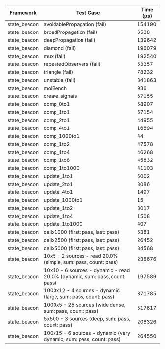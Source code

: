 | Framework | Test Case | Time (μs) |
| --- | --- | --- |
| state_beacon | avoidablePropagation (fail) | 154190 |
| state_beacon | broadPropagation (fail) | 6538 |
| state_beacon | deepPropagation (fail) | 139642 |
| state_beacon | diamond (fail) | 196079 |
| state_beacon | mux (fail) | 192540 |
| state_beacon | repeatedObservers (fail) | 53357 |
| state_beacon | triangle (fail) | 78232 |
| state_beacon | unstable (fail) | 341863 |
| state_beacon | molBench | 936 |
| state_beacon | create_signals | 67055 |
| state_beacon | comp_0to1 | 58907 |
| state_beacon | comp_1to1 | 57154 |
| state_beacon | comp_2to1 | 44955 |
| state_beacon | comp_4to1 | 16894 |
| state_beacon | comp_1000to1 | 44 |
| state_beacon | comp_1to2 | 47578 |
| state_beacon | comp_1to4 | 46268 |
| state_beacon | comp_1to8 | 45832 |
| state_beacon | comp_1to1000 | 41103 |
| state_beacon | update_1to1 | 6002 |
| state_beacon | update_2to1 | 3086 |
| state_beacon | update_4to1 | 1497 |
| state_beacon | update_1000to1 | 15 |
| state_beacon | update_1to2 | 3017 |
| state_beacon | update_1to4 | 1508 |
| state_beacon | update_1to1000 | 407 |
| state_beacon | cellx1000 (first: pass, last: pass) | 5381 |
| state_beacon | cellx2500 (first: pass, last: pass) | 26452 |
| state_beacon | cellx5000 (first: pass, last: pass) | 84568 |
| state_beacon | 10x5 - 2 sources - read 20.0% (simple, sum: pass, count: pass) | 238676 |
| state_beacon | 10x10 - 6 sources - dynamic - read 20.0% (dynamic, sum: pass, count: pass) | 197589 |
| state_beacon | 1000x12 - 4 sources - dynamic (large, sum: pass, count: pass) | 371785 |
| state_beacon | 1000x5 - 25 sources (wide dense, sum: pass, count: pass) | 517617 |
| state_beacon | 5x500 - 3 sources (deep, sum: pass, count: pass) | 208326 |
| state_beacon | 100x15 - 6 sources - dynamic (very dynamic, sum: pass, count: pass) | 264550 |
